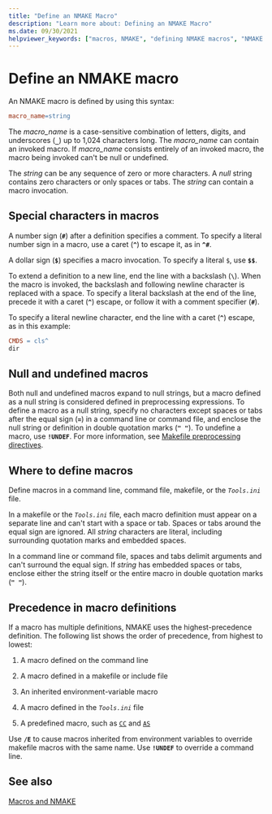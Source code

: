 ```yaml
---
title: "Define an NMAKE Macro"
description: "Learn more about: Defining an NMAKE Macro"
ms.date: 09/30/2021
helpviewer_keywords: ["macros, NMAKE", "defining NMAKE macros", "NMAKE macros, defining", "defining macros", "NMAKE program, defining macros", "NMAKE program, undefined macros", "Null macros in NMAKE", "macros, null and undefined", "undefined macros and NMAKE", "NMAKE program, null macros", "special characters, in NMAKE macros"]
---
```

# Define an NMAKE macro

An NMAKE macro is defined by using this syntax:

```makefile
macro_name=string
```

The *macro_name* is a case-sensitive combination of letters, digits, and underscores (**`_`**) up to 1,024 characters long. The *macro_name* can contain an invoked macro. If *macro_name* consists entirely of an invoked macro, the macro being invoked can't be null or undefined.

The *string* can be any sequence of zero or more characters. A *null* string contains zero characters or only spaces or tabs. The *string* can contain a macro invocation.

## <a name="special-characters-in-macros"></a> Special characters in macros

A number sign (**`#`**) after a definition specifies a comment. To specify a literal number sign in a macro, use a caret (**`^`**) to escape it, as in **`^#`**.

A dollar sign (**`$`**) specifies a macro invocation. To specify a literal `$`, use **`$$`**.

To extend a definition to a new line, end the line with a backslash (**`\`**). When the macro is invoked, the backslash and following newline character is replaced with a space. To specify a literal backslash at the end of the line, precede it with a caret (**`^`**) escape, or follow it with a comment specifier (**`#`**).

To specify a literal newline character, end the line with a caret (**`^`**) escape, as in this example:

```makefile
CMDS = cls^
dir
```

## <a name="null-and-undefined-macros"></a> Null and undefined macros

Both null and undefined macros expand to null strings, but a macro defined as a null string is considered defined in preprocessing expressions. To define a macro as a null string, specify no characters except spaces or tabs after the equal sign (**`=`**) in a command line or command file, and enclose the null string or definition in double quotation marks (**`" "`**). To undefine a macro, use **`!UNDEF`**. For more information, see [Makefile preprocessing directives](makefile-preprocessing.md#makefile-preprocessing-directives).

## <a name="where-to-define-macros"></a> Where to define macros

Define macros in a command line, command file, makefile, or the *`Tools.ini`* file.

In a makefile or the *`Tools.ini`* file, each macro definition must appear on a separate line and can't start with a space or tab. Spaces or tabs around the equal sign are ignored. All *string* characters are literal, including surrounding quotation marks and embedded spaces.

In a command line or command file, spaces and tabs delimit arguments and can't surround the equal sign. If *string* has embedded spaces or tabs, enclose either the string itself or the entire macro in double quotation marks (**`" "`**).

## <a name="precedence-in-macro-definitions"></a> Precedence in macro definitions

If a macro has multiple definitions, NMAKE uses the highest-precedence definition. The following list shows the order of precedence, from highest to lowest:

1. A macro defined on the command line

1. A macro defined in a makefile or include file

1. An inherited environment-variable macro

1. A macro defined in the *`Tools.ini`* file

1. A predefined macro, such as [`CC`](special-nmake-macros.md#command-macros-and-options-macros) and [`AS`](special-nmake-macros.md#command-macros-and-options-macros)

Use **`/E`** to cause macros inherited from environment variables to override makefile macros with the same name. Use **`!UNDEF`** to override a command line.

## See also

[Macros and NMAKE](macros-and-nmake.md)
